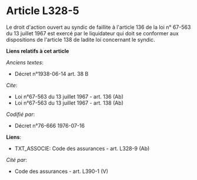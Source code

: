 # Article L328-5

Le droit d'action ouvert au syndic de faillite à l'article 136 de la loi n° 67-563 du 13 juillet 1967 est exercé par le
liquidateur qui doit se conformer aux dispositions de l'article 138 de ladite loi concernant le syndic.

**Liens relatifs à cet article**

_Anciens textes_:

  - Décret n°1938-06-14 art. 38 B

_Cite_:

  - Loi n°67-563 du 13 juillet 1967 - art. 136 (Ab)
  - Loi n°67-563 du 13 juillet 1967 - art. 138 (Ab)

_Codifié par_:

  - Décret n°76-666 1976-07-16

**Liens**:

  - TXT_ASSOCIE: Code des assurances - art. L328-9 (Ab)

_Cité par_:

  - Code des assurances - art. L390-1 (V)
